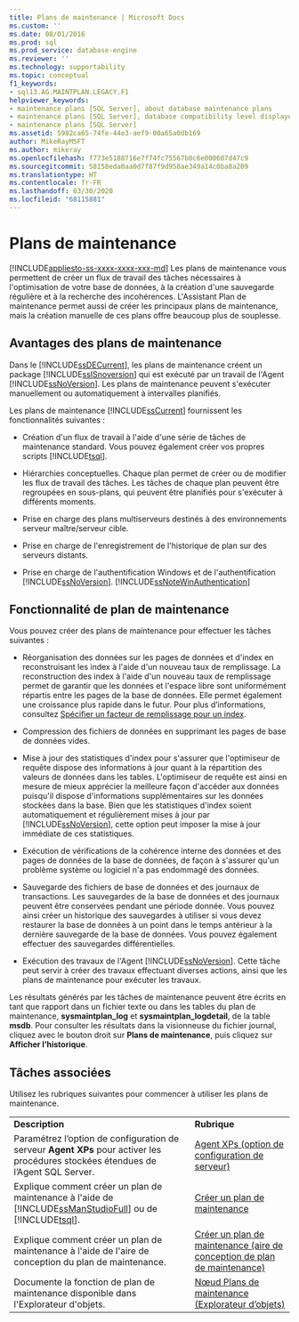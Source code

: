 ```yaml
---
title: Plans de maintenance | Microsoft Docs
ms.custom: ''
ms.date: 08/01/2016
ms.prod: sql
ms.prod_service: database-engine
ms.reviewer: ''
ms.technology: supportability
ms.topic: conceptual
f1_keywords:
- sql13.AG.MAINTPLAN.LEGACY.F1
helpviewer_keywords:
- maintenance plans [SQL Server], about database maintenance plans
- maintenance plans [SQL Server], database compatibility level displayed in designer
- maintenance plans [SQL Server]
ms.assetid: 5982ca65-74fe-44e3-aef9-00a65a0db169
author: MikeRayMSFT
ms.author: mikeray
ms.openlocfilehash: f773e5188716e7f74fc75567b0c6e000607d47c9
ms.sourcegitcommit: 58158eda0aa0d7f87f9d958ae349a14c0ba8a209
ms.translationtype: HT
ms.contentlocale: fr-FR
ms.lasthandoff: 03/30/2020
ms.locfileid: "68115881"
---
```

# <a name="maintenance-plans"></a>Plans de maintenance
[!INCLUDE[appliesto-ss-xxxx-xxxx-xxx-md](../../includes/appliesto-ss-xxxx-xxxx-xxx-md.md)]
  Les plans de maintenance vous permettent de créer un flux de travail des tâches nécessaires à l'optimisation de votre base de données, à la création d'une sauvegarde régulière et à la recherche des incohérences. L'Assistant Plan de maintenance permet aussi de créer les principaux plans de maintenance, mais la création manuelle de ces plans offre beaucoup plus de souplesse.  
  
## <a name="benefits-of-maintenance-plans"></a>Avantages des plans de maintenance  
 Dans le [!INCLUDE[ssDECurrent](../../includes/ssdecurrent-md.md)], les plans de maintenance créent un package [!INCLUDE[ssISnoversion](../../includes/ssisnoversion-md.md)] qui est exécuté par un travail de l'Agent [!INCLUDE[ssNoVersion](../../includes/ssnoversion-md.md)]. Les plans de maintenance peuvent s'exécuter manuellement ou automatiquement à intervalles planifiés.  
  
 Les plans de maintenance [!INCLUDE[ssCurrent](../../includes/sscurrent-md.md)] fournissent les fonctionnalités suivantes :  
  
-   Création d'un flux de travail à l'aide d'une série de tâches de maintenance standard. Vous pouvez également créer vos propres scripts [!INCLUDE[tsql](../../includes/tsql-md.md)].  
  
-   Hiérarchies conceptuelles. Chaque plan permet de créer ou de modifier les flux de travail des tâches. Les tâches de chaque plan peuvent être regroupées en sous-plans, qui peuvent être planifiés pour s'exécuter à différents moments.  
  
-   Prise en charge des plans multiserveurs destinés à des environnements serveur maître/serveur cible.  
  
-   Prise en charge de l'enregistrement de l'historique de plan sur des serveurs distants.  
  
-   Prise en charge de l'authentification Windows et de l'authentification [!INCLUDE[ssNoVersion](../../includes/ssnoversion-md.md)]. [!INCLUDE[ssNoteWinAuthentication](../../includes/ssnotewinauthentication-md.md)]  
  
## <a name="maintenance-plan-functionality"></a>Fonctionnalité de plan de maintenance  
 Vous pouvez créer des plans de maintenance pour effectuer les tâches suivantes :  
  
-   Réorganisation des données sur les pages de données et d'index en reconstruisant les index à l'aide d'un nouveau taux de remplissage. La reconstruction des index à l'aide d'un nouveau taux de remplissage permet de garantir que les données et l'espace libre sont uniformément répartis entre les pages de la base de données. Elle permet également une croissance plus rapide dans le futur. Pour plus d’informations, consultez [Spécifier un facteur de remplissage pour un index](../../relational-databases/indexes/specify-fill-factor-for-an-index.md).  
  
-   Compression des fichiers de données en supprimant les pages de base de données vides.  
  
-   Mise à jour des statistiques d'index pour s'assurer que l'optimiseur de requête dispose des informations à jour quant à la répartition des valeurs de données dans les tables. L'optimiseur de requête est ainsi en mesure de mieux apprécier la meilleure façon d'accéder aux données puisqu'il dispose d'informations supplémentaires sur les données stockées dans la base. Bien que les statistiques d'index soient automatiquement et régulièrement mises à jour par [!INCLUDE[ssNoVersion](../../includes/ssnoversion-md.md)], cette option peut imposer la mise à jour immédiate de ces statistiques.  
  
-   Exécution de vérifications de la cohérence interne des données et des pages de données de la base de données, de façon à s'assurer qu'un problème système ou logiciel n'a pas endommagé des données.  
  
-   Sauvegarde des fichiers de base de données et des journaux de transactions. Les sauvegardes de la base de données et des journaux peuvent être conservées pendant une période donnée. Vous pouvez ainsi créer un historique des sauvegardes à utiliser si vous devez restaurer la base de données à un point dans le temps antérieur à la dernière sauvegarde de la base de données. Vous pouvez également effectuer des sauvegardes différentielles.  
  
-   Exécution des travaux de l'Agent [!INCLUDE[ssNoVersion](../../includes/ssnoversion-md.md)]. Cette tâche peut servir à créer des travaux effectuant diverses actions, ainsi que les plans de maintenance pour exécuter les travaux.  
  
 Les résultats générés par les tâches de maintenance peuvent être écrits en tant que rapport dans un fichier texte ou dans les tables du plan de maintenance, **sysmaintplan_log** et **sysmaintplan_logdetail**, de la table **msdb**. Pour consulter les résultats dans la visionneuse du fichier journal, cliquez avec le bouton droit sur **Plans de maintenance**, puis cliquez sur **Afficher l’historique**.  
  
## <a name="related-tasks"></a>Tâches associées  
 Utilisez les rubriques suivantes pour commencer à utiliser les plans de maintenance.  
  
|||  
|-|-|  
|**Description**|**Rubrique**|  
|Paramétrez l’option de configuration de serveur **Agent XPs** pour activer les procédures stockées étendues de l’Agent SQL Server.|[Agent XPs (option de configuration de serveur)](../../database-engine/configure-windows/agent-xps-server-configuration-option.md)|
|Explique comment créer un plan de maintenance à l'aide de [!INCLUDE[ssManStudioFull](../../includes/ssmanstudiofull-md.md)] ou de [!INCLUDE[tsql](../../includes/tsql-md.md)].|[Créer un plan de maintenance](../../relational-databases/maintenance-plans/create-a-maintenance-plan.md)|  
|Explique comment créer un plan de maintenance à l'aide de l'aire de conception du plan de maintenance.|[Créer un plan de maintenance &#40;aire de conception de plan de maintenance&#41;](../../relational-databases/maintenance-plans/create-a-maintenance-plan-maintenance-plan-design-surface.md)|  
|Documente la fonction de plan de maintenance disponible dans l'Explorateur d'objets.|[Nœud Plans de maintenance &#40;Explorateur d’objets&#41;](../../relational-databases/maintenance-plans/maintenance-plans-node-object-explorer.md)|  
  
  
